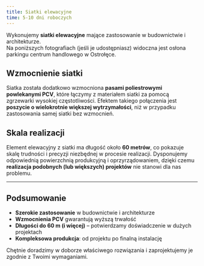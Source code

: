 ```yaml
---
title: Siatki elewacyjne
time: 5-10 dni roboczych
---
```


Wykonujemy **siatki elewacyjne** mające zastosowanie w budownictwie i
architekturze.  
Na poniższych fotografiach (jeśli je udostępniasz) widoczna jest osłona parkingu
centrum handlowego w Ostrołęce.

## Wzmocnienie siatki

Siatka została dodatkowo wzmocniona **pasami poliestrowymi powlekanymi PCV**,
które łączymy z materiałem siatki za pomocą zgrzewarki wysokiej częstotliwości.
Efektem takiego połączenia jest **poszycie o wielokrotnie większej
wytrzymałości**, niż w przypadku zastosowania samej siatki bez wzmocnień.

## Skala realizacji

Element elewacyjny z siatki ma długość około **60 metrów**, co pokazuje skalę
trudności i precyzji niezbędnej w procesie realizacji. Dysponujemy odpowiednią
powierzchnią produkcyjną i oprzyrządowaniem, dzięki czemu **realizacja podobnych
(lub większych) projektów** nie stanowi dla nas problemu.

---

## Podsumowanie

- **Szerokie zastosowanie** w budownictwie i architekturze
- **Wzmocnienia PCV** gwarantują wyższą trwałość
- **Długości do 60 m (i więcej)** – potwierdzamy doświadczenie w dużych
  projektach
- **Kompleksowa produkcja**: od projektu po finalną instalację

Chętnie doradzimy w doborze właściwego rozwiązania i zaprojektujemy je zgodnie z
Twoimi wymaganiami.
